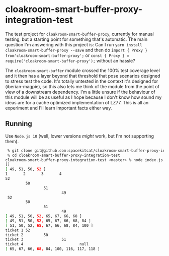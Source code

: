 # cloakroom-smart-buffer-proxy-integration-test

The test project for `cloakroom-smart-buffer-proxy`, currently for manual testing, but a starting point for something that's automatic.
The main question I'm answering with this project is: Can I run `yarn install cloakroom-smart-buffer-proxy --save` and then do `import { Proxy } from'cloakroom-smart-buffer-proxy';` or `const { Proxy } = require('cloakroom-smart-buffer-proxy');` without an hassle?

The `cloakroom-smart-buffer` module crossed the 100% test coverage level and it then has a layer beyond that threshold that pose scenarios designed to stress test the code. It's totally untested in the context it's designed for (iberian-magpie), so this also lets me think of the module from the point of view of a downstream dependency. I'm a little unsure if the behaviour of this module will be as useful as I hope because I don't know how sound my ideas are for a cache optimized implementation of LZ77. This is all an experiment and I'll learn important facts either way.

## Running
Use `Node.js 10` (well, lower versions *might* work, but I'm not supporting them).

```bash
 % git clone git@github.com:spacekitcat/cloakroom-smart-buffer-proxy-integration-test.git
 % cd cloakroom-smart-buffer-proxy-integration-test
cloakroom-smart-buffer-proxy-integration-test <master> % node index.js
[]
[ 49, 51, 50, 52 ]
1       2       3       4
52
         50
                 51
                         49
 52
         50
                 51
                         49
[ 49, 51, 50, 52, 65, 67, 66, 68 ]
[ 49, 51, 50, 52, 65, 67, 66, 68, 84 ]
[ 51, 50, 52, 65, 67, 66, 68, 84, 100 ]
ticket 1 52
ticket 2         50
ticket 3                 51
ticket 4                         null
[ 65, 67, 66, 68, 84, 100, 116, 117, 118 ]
````
